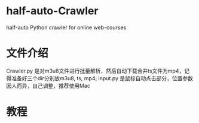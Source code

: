 # half-auto-Crawler
half-auto Python crawler for online web-courses

# 文件介绍
Crawler.py 是对m3u8文件进行批量解析，然后自动下载合并ts文件为mp4，记得准备好三个dir分别放m3u8, ts, mp4;
input.py 是鼠标自动点击部分，位置参数因人而异，自己调整，推荐使用Mac

# 教程

